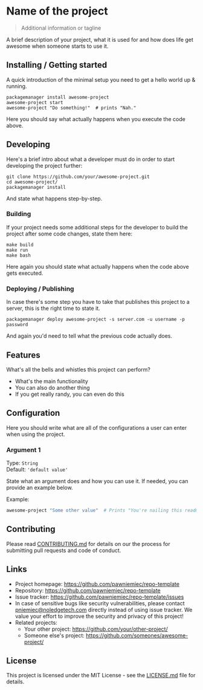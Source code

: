 # Name of the project

> Additional information or tagline

A brief description of your project, what it is used for and how does life get
awesome when someone starts to use it.

## Installing / Getting started

A quick introduction of the minimal setup you need to get a hello world up &
running.

```shell
packagemanager install awesome-project
awesome-project start
awesome-project "Do something!"  # prints "Nah."
```

Here you should say what actually happens when you execute the code above.

## Developing

Here's a brief intro about what a developer must do in order to start developing
the project further:

```shell
git clone https://github.com/your/awesome-project.git
cd awesome-project/
packagemanager install
```

And state what happens step-by-step.

### Building

If your project needs some additional steps for the developer to build the
project after some code changes, state them here:

```shell
make build
make run
make bash
```

Here again you should state what actually happens when the code above gets
executed.

### Deploying / Publishing

In case there's some step you have to take that publishes this project to a
server, this is the right time to state it.

```shell
packagemanager deploy awesome-project -s server.com -u username -p password
```

And again you'd need to tell what the previous code actually does.

## Features

What's all the bells and whistles this project can perform?

* What's the main functionality
* You can also do another thing
* If you get really randy, you can even do this

## Configuration

Here you should write what are all of the configurations a user can enter when
using the project.

### Argument 1

Type: `String`  
Default: `'default value'`

State what an argument does and how you can use it. If needed, you can provide
an example below.

Example:

```bash
awesome-project "Some other value"  # Prints "You're nailing this readme!"
```

## Contributing

Please read [CONTRIBUTING.md](CONTRIBUTING.md) for details on our the process for submitting pull requests
and code of conduct.

## Links

- Project homepage: https://github.com/pawniemiec/repo-template
- Repository: https://github.com/pawniemiec/repo-template
- Issue tracker: https://github.com/pawniemiec/repo-template/issues
- In case of sensitive bugs like security vulnerabilities, please contact 
    pniemiec@noledgetech.com directly instead of using issue tracker. 
    We value your effort to improve the security and privacy of this project!
- Related projects:
  - Your other project: https://github.com/your/other-project/
  - Someone else's project: https://github.com/someones/awesome-project/

## License

This project is licensed under the MIT License - see the [LICENSE.md](LICENSE.md) file for details.
